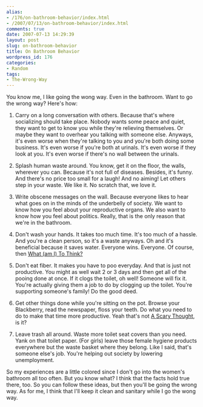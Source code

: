 ```yaml
---
alias:
- /176/on-bathroom-behavior/index.html
- /2007/07/13/on-bathroom-behavior/index.html
comments: true
date: 2007-07-13 14:29:39
layout: post
slug: on-bathroom-behavior
title: On Bathroom Behavior
wordpress_id: 176
categories:
- Random
tags:
- The-Wrong-Way
---
```


You know me, I like going the wong way.  Even in the bathroom.  Want to go the wrong way?  Here's how:





  1. Carry on a long conversation with others.  Because that's where socializing should take place.  Nobody wants some peace and quiet, they want to get to know you while they're relieving themselves.  Or maybe they want to overhear you talking with someone else.  Anyways, it's even worse when they're talking to you and you're both doing some business.  It's even worse if you're both at urinals.  It's even worse if they look at you.  It's even worse if there's no wall between the urinals.


  2. Splash human waste around.  You know, get it on the floor, the walls, wherever you can.  Because it's not full of diseases.  Besides, it's funny.  And there's no price too small for a laugh!  And no aiming!  Let others step in your waste.  We like it.  No scratch that, we love it.


  3. Write obscene messages on the wall.  Because everyone likes to hear what goes on in the minds of the underbelly of society.  We want to know how you feel about your reproductive organs.  We also want to know how you feel about politics.  Really, that is the only reason that we're in the bathroom.


  4. Don't wash your hands.  It takes too much time.  It's too much of a hassle.  And you're a clean person, so it's a waste anyways.  Oh and it's beneficial because it saves water.  Everyone wins.  Everyone.  Of course, then [What (am I) To Think?](http://www.goingthewongway.com/2007/03/22/what-to-think/)


  5. Don't eat fiber.  It makes you have to poo everyday.  And that is just not productive.  You might as well wait 2 or 3 days and then get all of the pooing done at once.  If it clogs the toilet, oh well!  Someone will fix it.  You're actually giving them a job to do by clogging up the toilet.  You're supporting someone's family!  Do the good deed.


  6. Get other things done while you're sitting on the pot.  Browse your Blackberry, read the newspaper, floss your teeth.  Do what you need to do to make that time more productive.  Yeah that's not [A Scary Thought](http://www.goingthewongway.com/2007/03/07/a-scary-thought/), is it?


  7. Leave trash all around.  Waste more toilet seat covers than you need.  Yank on that toilet paper.  (For girls) leave those female hygiene products everywhere but the waste basket where they belong.  Like I said, that's someone else's job.  You're helping out society by lowering unemployment.



So my experiences are a little colored since I don't go into the women's bathroom all too often.  But you know what?  I think that the facts hold true there, too.  So you can follow these ideas, but then you'll be going the wrong way.  As for me, I think that I'll keep it clean and sanitary while I go the wong way.
